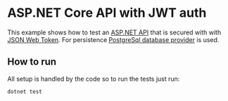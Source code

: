 # ASP.NET Core API with JWT auth
This example shows how to test an [ASP.NET API](https://learn.microsoft.com/en-us/aspnet/core/tutorials/min-web-api?view=aspnetcore-7.0&tabs=visual-studio) that is secured with with [JSON Web Token](https://jwt.io/). For persistence [PostgreSql database provider](https://www.nuget.org/packages/Npgsql.EntityFrameworkCore.PostgreSQL) is used.
 
## How to run
All setup is handled by the code so to run the tests just run:
```
dotnet test
```
